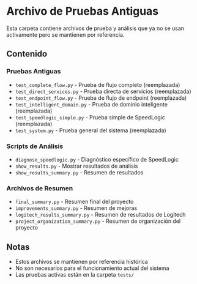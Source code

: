 # Archivo de Pruebas Antiguas

Esta carpeta contiene archivos de prueba y análisis que ya no se usan activamente pero se mantienen por referencia.

## Contenido

### Pruebas Antiguas
- `test_complete_flow.py` - Prueba de flujo completo (reemplazada)
- `test_direct_services.py` - Prueba directa de servicios (reemplazada)
- `test_endpoint_flow.py` - Prueba de flujo de endpoint (reemplazada)
- `test_intelligent_domain.py` - Prueba de dominio inteligente (reemplazada)
- `test_speedlogic_simple.py` - Prueba simple de SpeedLogic (reemplazada)
- `test_system.py` - Prueba general del sistema (reemplazada)

### Scripts de Análisis
- `diagnose_speedlogic.py` - Diagnóstico específico de SpeedLogic
- `show_results.py` - Mostrar resultados de análisis
- `show_results_summary.py` - Resumen de resultados

### Archivos de Resumen
- `final_summary.py` - Resumen final del proyecto
- `improvements_summary.py` - Resumen de mejoras
- `logitech_results_summary.py` - Resumen de resultados de Logitech
- `project_organization_summary.py` - Resumen de organización del proyecto

## Notas

- Estos archivos se mantienen por referencia histórica
- No son necesarios para el funcionamiento actual del sistema
- Las pruebas activas están en la carpeta `tests/`
